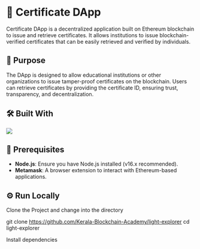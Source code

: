 # 🧾 Certificate DApp

Certificate DApp is a decentralized application built on Ethereum blockchain to issue and retrieve certificates. It allows institutions to issue blockchain-verified certificates that can be easily retrieved and verified by individuals.

## 🎯 Purpose

The DApp is designed to allow educational institutions or other organizations to issue tamper-proof certificates on the blockchain. Users can retrieve certificates by providing the certificate ID, ensuring trust, transparency, and decentralization.

## 🛠️ Built With

   <img src="https://skillicons.dev/icons?i=vscode,react,tailwind,nodejs,solidity,metamask"/>

## 📢 Prerequisites

- **Node.js**: Ensure you have Node.js installed (v16.x recommended).
- **Metamask**: A browser extension to interact with Ethereum-based applications.

## ⚙️ Run Locally

Clone the Project and change into the directory

git clone https://github.com/Kerala-Blockchain-Academy/light-explorer
cd light-explorer

Install dependencies
